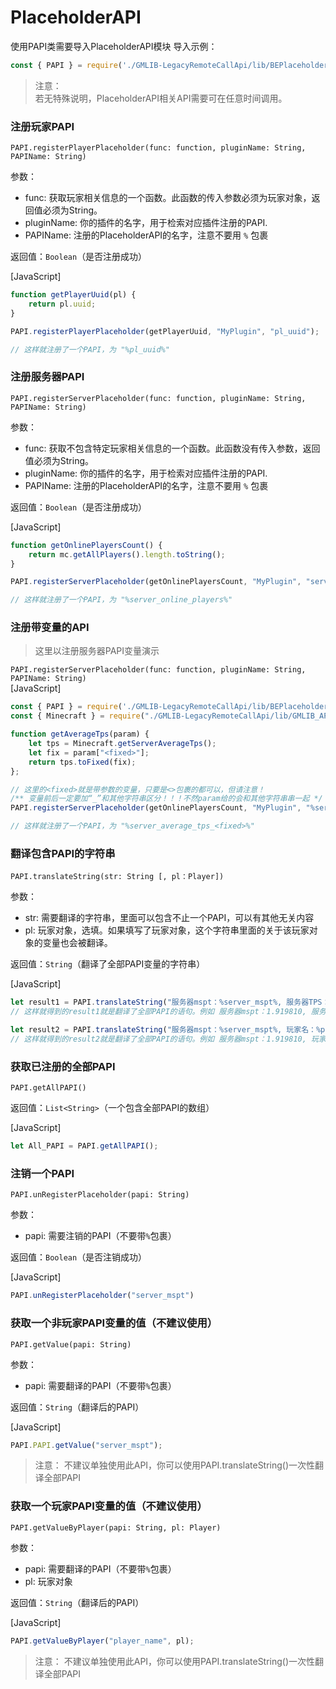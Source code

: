 # PlaceholderAPI
使用PAPI类需要导入PlaceholderAPI模块
导入示例：
```javascript
const { PAPI } = require('./GMLIB-LegacyRemoteCallApi/lib/BEPlaceholderAPI-JS');
```

> 注意：  
> 若无特殊说明，PlaceholderAPI相关API需要可在任意时间调用。


### 注册玩家PAPI
`PAPI.registerPlayerPlaceholder(func: function, pluginName: String, PAPIName: String)`

参数：

- func: 获取玩家相关信息的一个函数。此函数的传入参数必须为玩家对象，返回值必须为String。
- pluginName: 你的插件的名字，用于检索对应插件注册的PAPI.
- PAPIName: 注册的PlaceholderAPI的名字，注意不要用 `%` 包裹

返回值：`Boolean`（是否注册成功）

[JavaScript]
```JavaScript
function getPlayerUuid(pl) {
    return pl.uuid;
}

PAPI.registerPlayerPlaceholder(getPlayerUuid, "MyPlugin", "pl_uuid");

// 这样就注册了一个PAPI，为 "%pl_uuid%"
```

### 注册服务器PAPI
`PAPI.registerServerPlaceholder(func: function, pluginName: String, PAPIName: String)`

参数：

- func: 获取不包含特定玩家相关信息的一个函数。此函数没有传入参数，返回值必须为String。
- pluginName: 你的插件的名字，用于检索对应插件注册的PAPI.
- PAPIName: 注册的PlaceholderAPI的名字，注意不要用 `%` 包裹

返回值：`Boolean`（是否注册成功）

[JavaScript]
```JavaScript
function getOnlinePlayersCount() {
    return mc.getAllPlayers().length.toString();
}

PAPI.registerServerPlaceholder(getOnlinePlayersCount, "MyPlugin", "server_online_players");

// 这样就注册了一个PAPI，为 "%server_online_players%"
```

### 注册带变量的API
> 这里以注册服务器PAPI变量演示   

`PAPI.registerServerPlaceholder(func: function, pluginName: String, PAPIName: String)`   
[JavaScript]
```JavaScript
const { PAPI } = require('./GMLIB-LegacyRemoteCallApi/lib/BEPlaceholderAPI-JS');
const { Minecraft } = require("./GMLIB-LegacyRemoteCallApi/lib/GMLIB_API-JS");

function getAverageTps(param) {
    let tps = Minecraft.getServerAverageTps();
    let fix = param["<fixed>"];
    return tps.toFixed(fix);
};

// 这里的<fixed>就是带参数的变量，只要是<>包裹的都可以，但请注意！
/** 变量前后一定要加“_”和其他字符串区分！！！不然param给的会和其他字符串串一起 */
PAPI.registerServerPlaceholder(getOnlinePlayersCount, "MyPlugin", "%server_average_tps_<fixed>%");

// 这样就注册了一个PAPI，为 "%server_average_tps_<fixed>%"
```

### 翻译包含PAPI的字符串
`PAPI.translateString(str: String [, pl：Player])`

参数：

- str: 需要翻译的字符串，里面可以包含不止一个PAPI，可以有其他无关内容
- pl: 玩家对象，选填。如果填写了玩家对象，这个字符串里面的关于该玩家对象的变量也会被翻译。

返回值：`String`（翻译了全部PAPI变量的字符串）

[JavaScript]
```JavaScript
let result1 = PAPI.translateString("服务器mspt：%server_mspt%, 服务器TPS：%server_tps%");
// 这样就得到的result1就是翻译了全部PAPI的语句。例如 服务器mspt：1.919810, 服务器TPS：20.000000

let result2 = PAPI.translateString("服务器mspt：%server_mspt%, 玩家名：%player_name%", pl);
// 这样就得到的result2就是翻译了全部PAPI的语句。例如 服务器mspt：1.919810, 玩家名：蔡徐坤
```

### 获取已注册的全部PAPI
`PAPI.getAllPAPI()`

返回值：`List<String>`（一个包含全部PAPI的数组）

[JavaScript]
```JavaScript
let All_PAPI = PAPI.getAllPAPI();
```

### 注销一个PAPI
`PAPI.unRegisterPlaceholder(papi: String)`

参数：

- papi: 需要注销的PAPI（不要带`%`包裹）

返回值：`Boolean`（是否注销成功）

[JavaScript]
```JavaScript
PAPI.unRegisterPlaceholder("server_mspt")
```

### 获取一个非玩家PAPI变量的值（不建议使用）
`PAPI.getValue(papi: String)`

参数：

- papi: 需要翻译的PAPI（不要带`%`包裹）

返回值：`String`（翻译后的PAPI）

[JavaScript]
```JavaScript
PAPI.PAPI.getValue("server_mspt");
```

> 注意：
> 不建议单独使用此API，你可以使用PAPI.translateString()一次性翻译全部PAPI

### 获取一个玩家PAPI变量的值（不建议使用）
`PAPI.getValueByPlayer(papi: String, pl: Player)`

参数：

- papi: 需要翻译的PAPI（不要带`%`包裹）
- pl: 玩家对象

返回值：`String`（翻译后的PAPI）

[JavaScript]
```JavaScript
PAPI.getValueByPlayer("player_name", pl);
```

> 注意：
> 不建议单独使用此API，你可以使用PAPI.translateString()一次性翻译全部PAPI
